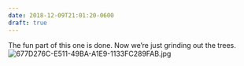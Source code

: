 ```yaml
---
date: 2018-12-09T21:01:20-0600
draft: true
---
```




The fun part of this one is done. Now we’re just grinding out the trees. ![677D276C-E511-49BA-A1E9-1133FC289FAB.jpg](http://ianwhitney.micro.blog/uploads/2018/da08ce22ba.jpg)



